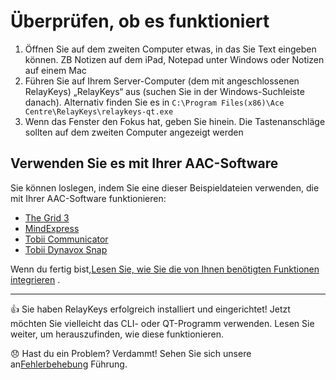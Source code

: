 # Überprüfen, ob es funktioniert

1. Öffnen Sie auf dem zweiten Computer etwas, in das Sie Text eingeben können. ZB Notizen auf dem iPad, Notepad unter Windows oder Notizen auf einem Mac
2. Führen Sie auf Ihrem Server-Computer (dem mit angeschlossenen RelayKeys) „RelayKeys“ aus (suchen Sie in der Windows-Suchleiste danach). Alternativ finden Sie es in `C:\Program Files(x86)\Ace Centre\RelayKeys\relaykeys-qt.exe`
3. Wenn das Fenster den Fokus hat, geben Sie hinein. Die Tastenanschläge sollten auf dem zweiten Computer angezeigt werden

## Verwenden Sie es mit Ihrer AAC-Software

Sie können loslegen, indem Sie eine dieser Beispieldateien verwenden, die mit Ihrer AAC-Software funktionieren:

* [The Grid 3](../using-relaykeys/guides/grid3.md)
* [MindExpress](../using-relaykeys/guides/mindexpress.md)
* [Tobii Communicator](../using-relaykeys/guides/communicator.md)
* [Tobii Dynavox Snap](../using-relaykeys/guides/snap-corefirst.md)

Wenn du fertig bist,[Lesen Sie, wie Sie die von Ihnen benötigten Funktionen integrieren](../../guides/basic-principles.html) .

***

👍 Sie haben RelayKeys erfolgreich installiert und eingerichtet! Jetzt möchten Sie vielleicht das CLI- oder QT-Programm verwenden. Lesen Sie weiter, um herauszufinden, wie diese funktionieren.

😞 Hast du ein Problem? Verdammt! Sehen Sie sich unsere an[Fehlerbehebung](../troubleshooting.md) Führung.
